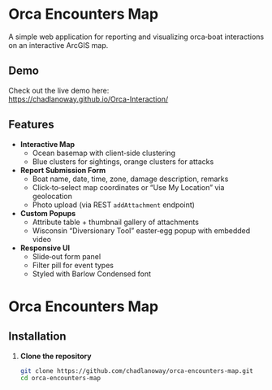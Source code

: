 # Orca Encounters Map

A simple web application for reporting and visualizing orca‐boat interactions on an interactive ArcGIS map.

## Demo

Check out the live demo here:  
https://chadlanoway.github.io/Orca-Interaction/

## Features

- **Interactive Map**  
  - Ocean basemap with client‐side clustering  
  - Blue clusters for sightings, orange clusters for attacks  
- **Report Submission Form**  
  - Boat name, date, time, zone, damage description, remarks  
  - Click‐to‐select map coordinates or “Use My Location” via geolocation  
  - Photo upload (via REST `addAttachment` endpoint)  
- **Custom Popups**  
  - Attribute table + thumbnail gallery of attachments  
  - Wisconsin “Diversionary Tool” easter‐egg popup with embedded video  
- **Responsive UI**  
  - Slide‐out form panel  
  - Filter pill for event types  
  - Styled with Barlow Condensed font  

# Orca Encounters Map

## Installation

1. **Clone the repository**  
   ```bash
   git clone https://github.com/chadlanoway/orca-encounters-map.git
   cd orca-encounters-map
